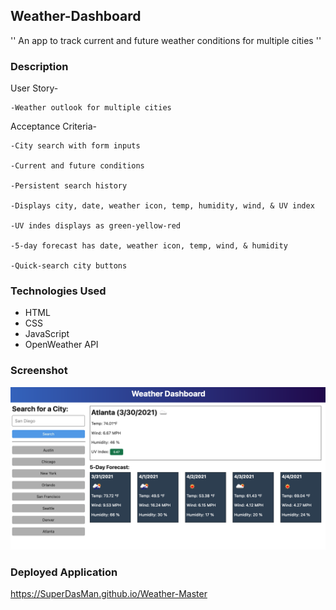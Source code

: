 ## Weather-Dashboard ##
'' An app to track current and future weather conditions for multiple cities ''

### Description
User Story-

	-Weather outlook for multiple cities

Acceptance Criteria-

	-City search with form inputs

	-Current and future conditions

	-Persistent search history

	-Displays city, date, weather icon, temp, humidity, wind, & UV index

	-UV indes displays as green-yellow-red 

	-5-day forecast has date, weather icon, temp, wind, & humidity

	-Quick-search city buttons

### Technologies Used
- HTML
- CSS
- JavaScript
- OpenWeather API

### Screenshot
<img src="./assets/images/06-server-side-apis-homework-demo.png" />


### Deployed Application
https://SuperDasMan.github.io/Weather-Master
